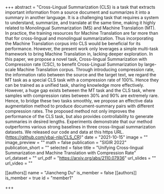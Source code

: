 +++
abstract = "Cross-Lingual Summarization (CLS) is a task that extracts important information from a source document and summarizes it into a summary in another language. It is a challenging task that requires a system to understand, summarize, and translate at the same time, making it highly related to Monolingual Summarization (MS) and Machine Translation (MT). In practice, the training resources for Machine Translation are far more than that for cross-lingual and monolingual summarization. Thus incorporating the Machine Translation corpus into CLS would be beneficial for its performance. However, the present work only leverages a simple multi-task framework to bring Machine Translation in, lacking deeper exploration. In this paper, we propose a novel task, Cross-lingual Summarization with Compression rate (CSC), to benefit Cross-Lingual Summarization by large-scale Machine Translation corpus. Through introducing compression rate, the information ratio between the source and the target text, we regard the MT task as a special CLS task with a compression rate of 100%. Hence they can be trained as a unified task, sharing knowledge more effectively. However, a huge gap exists between the MT task and the CLS task, where samples with compression rates between 30% and 90% are extremely rare. Hence, to bridge these two tasks smoothly, we propose an effective data augmentation method to produce document-summary pairs with different compression rates. The proposed method not only improves the performance of the CLS task, but also provides controllability to generate summaries in desired lengths. Experiments demonstrate that our method outperforms various strong baselines in three cross-lingual summarization datasets. We released our code and data at this https URL.(https://github.com/ybai-nlp/CLS_CR)"
date = "2021-10-15"
image = ""
image_preview = ""
math = false
publication = "SIGIR 2022"
publication_short = ""
selected = false
title = "Unifying Cross-lingual Summarization and Machine Translation with Compression Rate"
url_dataset = ""
url_pdf = "https://arxiv.org/abs/2110.07936"
url_slides = ""
url_video = ""

[[authors]]
    name = "Jiancheng Du"
    is_member = false
[[authors]]
    is_member = true
    id = "member1"

+++
